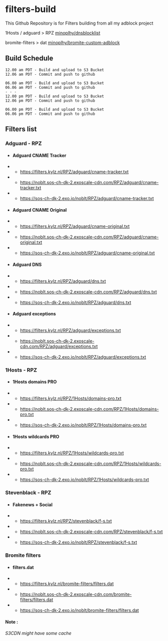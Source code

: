 # filters-build
This Github Repository is for Filters building from all my adblock project

1Hosts / adguard > RPZ [minoplhy/dnsblocklist](https://github.com/minoplhy/dnsblocklist)

bromite-filters > dat [minoplhy/bromite-custom-adblock](https://github.com/minoplhy/bromite-custom-adblock)
## Build Schedule
```
12.00 am PDT - Build and upload to S3 Bucket
12.06 am PDT - Commit and push to github

06.00 am PDT - Build and upload to S3 Bucket
06.06 am PDT - Commit and push to github
- - -
12.00 pm PDT - Build and upload to S3 Bucket
12.06 pm PDT - Commit and push to github

06.00 pm PDT - Build and upload to S3 Bucket
06.06 pm PDT - Commit and push to github
```
## Filters list
### Adguard - RPZ

* #### Adguard CNAME Tracker

* * https://filters.kylz.nl/RPZ/adguard/cname-tracker.txt

* * https://noblt.sos-ch-dk-2.exoscale-cdn.com/RPZ/adguard/cname-tracker.txt

* * https://sos-ch-dk-2.exo.io/noblt/RPZ/adguard/cname-tracker.txt


* #### Adguard CNAME Original

* * https://filters.kylz.nl/RPZ/adguard/cname-original.txt

* * https://noblt.sos-ch-dk-2.exoscale-cdn.com/RPZ/adguard/cname-original.txt

* * https://sos-ch-dk-2.exo.io/noblt/RPZ/adguard/cname-original.txt

* #### Adguard DNS

* * https://filters.kylz.nl/RPZ/adguard/dns.txt

* * https://noblt.sos-ch-dk-2.exoscale-cdn.com/RPZ/adguard/dns.txt

* * https://sos-ch-dk-2.exo.io/noblt/RPZ/adguard/dns.txt

* #### Adguard exceptions

* * https://filters.kylz.nl/RPZ/adguard/exceptions.txt

* * https://noblt.sos-ch-dk-2.exoscale-cdn.com/RPZ/adguard/exceptions.txt

* * https://sos-ch-dk-2.exo.io/noblt/RPZ/adguard/exceptions.txt

### 1Hosts - RPZ

* #### 1Hosts domains PRO

* * https://filters.kylz.nl/RPZ/1Hosts/domains-pro.txt

* * https://noblt.sos-ch-dk-2.exoscale-cdn.com/RPZ/1Hosts/domains-pro.txt

* * https://sos-ch-dk-2.exo.io/noblt/RPZ/1Hosts/domains-pro.txt

* #### 1Hosts wildcards PRO

* * https://filters.kylz.nl/RPZ/1Hosts/wildcards-pro.txt

* * https://noblt.sos-ch-dk-2.exoscale-cdn.com/RPZ/1Hosts/wildcards-pro.txt

* * https://sos-ch-dk-2.exo.io/noblt/RPZ/1Hosts/wildcards-pro.txt

### Stevenblack - RPZ

* #### Fakenews + Social

* * https://filters.kylz.nl/RPZ/stevenblack/f-s.txt

* * https://noblt.sos-ch-dk-2.exoscale-cdn.com/RPZ/stevenblack/f-s.txt

* * https://sos-ch-dk-2.exo.io/noblt/RPZ/stevenblack/f-s.txt

### Bromite filters

* #### filters.dat

* * https://filters.kylz.nl/bromite-filters/filters.dat

* * https://noblt.sos-ch-dk-2.exoscale-cdn.com/bromite-filters/filters.dat

* * https://sos-ch-dk-2.exo.io/noblt/bromite-filters/filters.dat

#### Note :
_S3CDN might have some cache_
